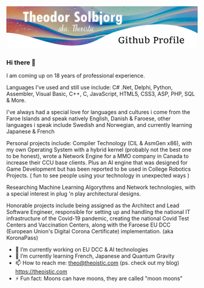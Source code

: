 <img src="https://github.com/Theoistic/Theoistic/raw/master/ProfileBanner.jpg" style="border: unset !important" >


### Hi there 👋

I am coming up on 18 years of professional experience.

Languages I've used and still use include: C# .Net, Delphi, Python, Assembler, Visual Basic, C++, C, JavaScript, HTML5, CSS3, ASP, PHP, SQL & More.

I've always had a special love for languages and cultures i come from the Faroe Islands and speak natively English, Danish & Faroese, other languages i speak include Swedish and Norwegian,
and currently learning Japanese & French

Personal projects include: Compiler Technology (CIL & AsmGen x86), with my own Operating System with a hybrid kernel (probably not the best one to be honest), wrote a Network Engine for a MMO company in Canada to increase their CCU base clients. Plus an AI engine that was designed for Game Development but has been reported to be used in College Robotics Projects. ( fun to see people using your technology in unexpected ways )

Researching Machine Learning Algorythms and Network technologies, with a special interest in plug 'n play architectural designs.

Honorable projects include being assigned as the Architect and Lead Software Engineer, responsible for setting up and handling the national IT infrastructure of the Covid-19 pandemic, creating the national Covid Test Centers and Vaccination Centers, along with the Faroese EU DCC (European Union's Digital Corona Certificate) implementation. (aka KoronaPass)

- 🔭 I’m currently working on EU DCC & AI technologies
- 🌱 I’m currently learning French, Japanese and Quantum Gravity 
- 📫 How to reach me: theo@theoistic.com (ps. check out my blog) https://theoistic.com
- ⚡ Fun fact: Moons can have moons, they are called "moon moons"

